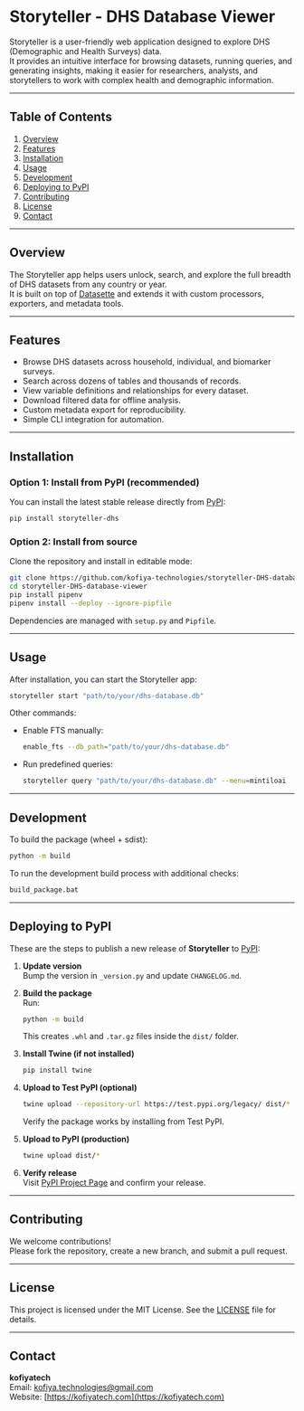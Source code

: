 # Storyteller - DHS Database Viewer

Storyteller is a user-friendly web application designed to explore DHS (Demographic and Health Surveys) data.  
It provides an intuitive interface for browsing datasets, running queries, and generating insights, making it easier for researchers, analysts, and storytellers to work with complex health and demographic information.

---

## Table of Contents
1. [Overview](#overview)
2. [Features](#features)
3. [Installation](#installation)
4. [Usage](#usage)
5. [Development](#development)
6. [Deploying to PyPI](#deploying-to-pypi)
7. [Contributing](#contributing)
8. [License](#license)
9. [Contact](#contact)

---

## Overview
The Storyteller app helps users unlock, search, and explore the full breadth of DHS datasets from any country or year.  
It is built on top of [Datasette](https://github.com/simonw/datasette) and extends it with custom processors, exporters, and metadata tools.

---

## Features
- Browse DHS datasets across household, individual, and biomarker surveys.  
- Search across dozens of tables and thousands of records.  
- View variable definitions and relationships for every dataset.  
- Download filtered data for offline analysis.  
- Custom metadata export for reproducibility.  
- Simple CLI integration for automation.  

---

## Installation

### Option 1: Install from PyPI (recommended)

You can install the latest stable release directly from [PyPI](https://pypi.org/project/storyteller-dhs/):

```bash
pip install storyteller-dhs
```

### Option 2: Install from source

Clone the repository and install in editable mode:

```bash
git clone https://github.com/kofiya-technologies/storyteller-DHS-database-viewer
cd storyteller-DHS-database-viewer
pip install pipenv
pipenv install --deploy --ignore-pipfile
```

Dependencies are managed with `setup.py` and `Pipfile`.

---

## Usage
After installation, you can start the Storyteller app:

```bash
storyteller start "path/to/your/dhs-database.db"
```

Other commands:
- Enable FTS manually:
  ```bash
  enable_fts --db_path="path/to/your/dhs-database.db"
  ```
- Run predefined queries:
  ```bash
  storyteller query "path/to/your/dhs-database.db" --menu=mintiloai
  ```

---

## Development
To build the package (wheel + sdist):

```bash
python -m build
```

To run the development build process with additional checks:

```bash
build_package.bat
```

---

## Deploying to PyPI

These are the steps to publish a new release of **Storyteller** to [PyPI](https://pypi.org):

1. **Update version**  
   Bump the version in `_version.py` and update `CHANGELOG.md`.

2. **Build the package**  
   Run:
   ```bash
   python -m build
   ```
   This creates `.whl` and `.tar.gz` files inside the `dist/` folder.

3. **Install Twine (if not installed)**  
   ```bash
   pip install twine
   ```

4. **Upload to Test PyPI (optional)**  
   ```bash
   twine upload --repository-url https://test.pypi.org/legacy/ dist/*
   ```
   Verify the package works by installing from Test PyPI.

5. **Upload to PyPI (production)**  
   ```bash
   twine upload dist/*
   ```

6. **Verify release**  
   Visit [PyPI Project Page](https://pypi.org/project/storyteller-dhs/) and confirm your release.

---

## Contributing
We welcome contributions!  
Please fork the repository, create a new branch, and submit a pull request.

---

## License
This project is licensed under the MIT License. See the [LICENSE](LICENSE) file for details.

---

## Contact
**kofiyatech**  
Email: kofiya.technologies@gmail.com  
Website: [https://kofiyatech.com](https://kofiyatech.com)
